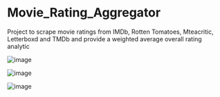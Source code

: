 # Movie_Rating_Aggregator
Project to scrape movie ratings from IMDb, Rotten Tomatoes, Mteacritic, Letterboxd and TMDb and provide a weighted average overall rating analytic

![image](https://user-images.githubusercontent.com/72694473/110492023-b6f24c80-80e9-11eb-90ee-a2fd1a3cc36e.png)


![image](https://user-images.githubusercontent.com/72694473/110492630-4697fb00-80ea-11eb-8307-aacd2f805017.png)



![image](https://user-images.githubusercontent.com/72694473/110492279-f15be980-80e9-11eb-9f81-45d82ab53317.png)
